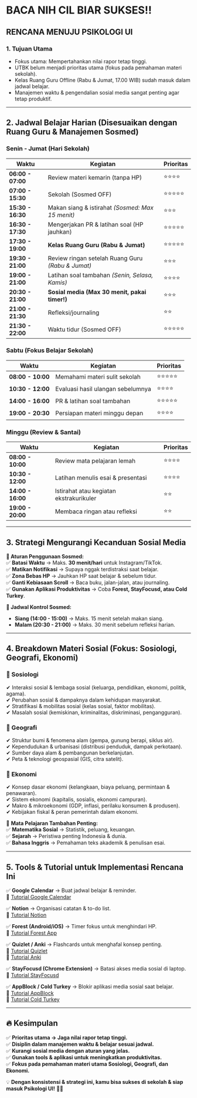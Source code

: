 # BACA NIH CIL BIAR SUKSES!!

## RENCANA MENUJU PSIKOLOGI UI

### 1. Tujuan Utama
- Fokus utama: Mempertahankan nilai rapor tetap tinggi.
- UTBK belum menjadi prioritas utama (fokus pada pemahaman materi sekolah).
- Kelas Ruang Guru Offline (Rabu & Jumat, 17.00 WIB) sudah masuk dalam jadwal belajar.
- Manajemen waktu & pengendalian sosial media sangat penting agar tetap produktif.

---

## 2. Jadwal Belajar Harian (Disesuaikan dengan Ruang Guru & Manajemen Sosmed)

### Senin - Jumat (Hari Sekolah)
| Waktu | Kegiatan | Prioritas |
|--------|-------------------------|------------|
| **06:00 - 07:00** | Review materi kemarin (tanpa HP) | ⭐⭐⭐⭐ |
| **07:00 - 15:30** | Sekolah (Sosmed OFF) | ⭐⭐⭐⭐⭐ |
| **15:30 - 16:30** | Makan siang & istirahat *(Sosmed: Max 15 menit)* | ⭐⭐⭐ |
| **16:30 - 17:30** | Mengerjakan PR & latihan soal (HP jauhkan) | ⭐⭐⭐⭐⭐ |
| **17:30 - 19:00** | **Kelas Ruang Guru (Rabu & Jumat)** | ⭐⭐⭐⭐⭐ |
| **19:30 - 21:00** | Review ringan setelah Ruang Guru *(Rabu & Jumat)* | ⭐⭐⭐ |
| **19:00 - 21:00** | Latihan soal tambahan *(Senin, Selasa, Kamis)* | ⭐⭐⭐⭐ |
| **20:30 - 21:00** | **Sosial media (Max 30 menit, pakai timer!)** | ⭐⭐⭐ |
| **21:00 - 21:30** | Refleksi/journaling | ⭐⭐ |
| **21:30 - 22:00** | Waktu tidur (Sosmed OFF) | ⭐⭐⭐⭐⭐ |

### Sabtu (Fokus Belajar Sekolah)
| Waktu | Kegiatan | Prioritas |
|--------|-------------------------|------------|
| **08:00 - 10:00** | Memahami materi sulit sekolah | ⭐⭐⭐⭐⭐ |
| **10:30 - 12:00** | Evaluasi hasil ulangan sebelumnya | ⭐⭐⭐⭐ |
| **14:00 - 16:00** | PR & latihan soal tambahan | ⭐⭐⭐⭐⭐ |
| **19:00 - 20:30** | Persiapan materi minggu depan | ⭐⭐⭐⭐ |

### Minggu (Review & Santai)
| Waktu | Kegiatan | Prioritas |
|--------|-------------------------|------------|
| **08:00 - 10:00** | Review mata pelajaran lemah | ⭐⭐⭐⭐ |
| **10:30 - 12:00** | Latihan menulis esai & presentasi | ⭐⭐⭐⭐ |
| **14:00 - 16:00** | Istirahat atau kegiatan ekstrakurikuler | ⭐⭐ |
| **19:00 - 20:00** | Membaca ringan atau refleksi | ⭐⭐ |

---

## 3. Strategi Mengurangi Kecanduan Sosial Media
**📌 Aturan Penggunaan Sosmed:**  
✅ **Batasi Waktu** → Maks. **30 menit/hari** untuk Instagram/TikTok.  
✅ **Matikan Notifikasi** → Supaya nggak terdistraksi saat belajar.  
✅ **Zona Bebas HP** → Jauhkan HP saat belajar & sebelum tidur.  
✅ **Ganti Kebiasaan Scroll** → Baca buku, jalan-jalan, atau journaling.  
✅ **Gunakan Aplikasi Produktivitas** → Coba **Forest, StayFocusd, atau Cold Turkey**.  

**📌 Jadwal Kontrol Sosmed:**  
- **Siang (14:00 - 15:00)** → Maks. 15 menit setelah makan siang.  
- **Malam (20:30 - 21:00)** → Maks. 30 menit sebelum refleksi harian.  

---

## 4. Breakdown Materi Sosial (Fokus: Sosiologi, Geografi, Ekonomi)
### 📌 Sosiologi
✔ Interaksi sosial & lembaga sosial (keluarga, pendidikan, ekonomi, politik, agama).  
✔ Perubahan sosial & dampaknya dalam kehidupan masyarakat.  
✔ Stratifikasi & mobilitas sosial (kelas sosial, faktor mobilitas).  
✔ Masalah sosial (kemiskinan, kriminalitas, diskriminasi, pengangguran).  

### 📌 Geografi
✔ Struktur bumi & fenomena alam (gempa, gunung berapi, siklus air).  
✔ Kependudukan & urbanisasi (distribusi penduduk, dampak perkotaan).  
✔ Sumber daya alam & pembangunan berkelanjutan.  
✔ Peta & teknologi geospasial (GIS, citra satelit).  

### 📌 Ekonomi
✔ Konsep dasar ekonomi (kelangkaan, biaya peluang, permintaan & penawaran).  
✔ Sistem ekonomi (kapitalis, sosialis, ekonomi campuran).  
✔ Makro & mikroekonomi (GDP, inflasi, perilaku konsumen & produsen).  
✔ Kebijakan fiskal & peran pemerintah dalam ekonomi.  

📌 **Mata Pelajaran Tambahan Penting:**  
✅ **Matematika Sosial** → Statistik, peluang, keuangan.  
✅ **Sejarah** → Peristiwa penting Indonesia & dunia.  
✅ **Bahasa Inggris** → Pemahaman teks akademik & penulisan esai.  

---

## 5. Tools & Tutorial untuk Implementasi Rencana Ini
✅ **Google Calendar** → Buat jadwal belajar & reminder.  
🔗 [Tutorial Google Calendar](https://youtu.be/lp7Gz9zqgzs)  

✅ **Notion** → Organisasi catatan & to-do list.  
🔗 [Tutorial Notion](https://youtu.be/oTahLEX3NXo)  

✅ **Forest (Android/iOS)** → Timer fokus untuk menghindari HP.  
🔗 [Tutorial Forest App](https://youtu.be/lDOj_iLA6bE)  

✅ **Quizlet / Anki** → Flashcards untuk menghafal konsep penting.  
🔗 [Tutorial Quizlet](https://youtu.be/oADKrmC_f0A)  
🔗 [Tutorial Anki](https://youtu.be/Ux7G_gK52js)  

✅ **StayFocusd (Chrome Extension)** → Batasi akses media sosial di laptop.  
🔗 [Tutorial StayFocusd](https://youtu.be/r4gfj3iZSEo)  

✅ **AppBlock / Cold Turkey** → Blokir aplikasi media sosial saat belajar.  
🔗 [Tutorial AppBlock](https://youtu.be/0HUgtCc7H08)  
🔗 [Tutorial Cold Turkey](https://youtu.be/YoNK6u-PXyY)  

---

## 🔥 Kesimpulan
✅ **Prioritas utama → Jaga nilai rapor tetap tinggi.**  
✅ **Disiplin dalam manajemen waktu & belajar sesuai jadwal.**  
✅ **Kurangi sosial media dengan aturan yang jelas.**  
✅ **Gunakan tools & aplikasi untuk meningkatkan produktivitas.**  
✅ **Fokus pada pemahaman materi utama Sosiologi, Geografi, dan Ekonomi.**  

💡 **Dengan konsistensi & strategi ini, kamu bisa sukses di sekolah & siap masuk Psikologi UI!** 🚀🔥  
